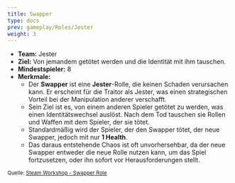 ```yaml
---
title: Swapper
type: docs
prev: gameplay/Roles/Jester
weight: 3
---
```


- **Team:** Jester
- **Ziel:** Von jemandem getötet werden und die Identität mit ihm tauschen.
- **Mindestspieler:** 8
- **Merkmale:**
  - Der **Swapper** ist eine **Jester**-Rolle, die keinen Schaden verursachen kann. Er erscheint für die Traitor als Jester, was einen strategischen Vorteil bei der Manipulation anderer verschafft.
  - Sein Ziel ist es, von einem anderen Spieler getötet zu werden, was einen Identitätswechsel auslöst. Nach dem Tod tauschen sie Rollen und Waffen mit dem Spieler, der sie tötet.
  - Standardmäßig wird der Spieler, der den Swapper tötet, der neue Swapper, jedoch mit nur **1 Health**.
  - Das daraus entstehende Chaos ist oft unvorhersehbar, da der neue Swapper entweder die neue Rolle nutzen kann, um das Spiel fortzusetzen, oder ihn sofort vor Herausforderungen stellt.

<small>Quelle: [Steam Workshop - Swapper Role](https://steamcommunity.com/sharedfiles/filedetails/?id=2605759027)</small>
